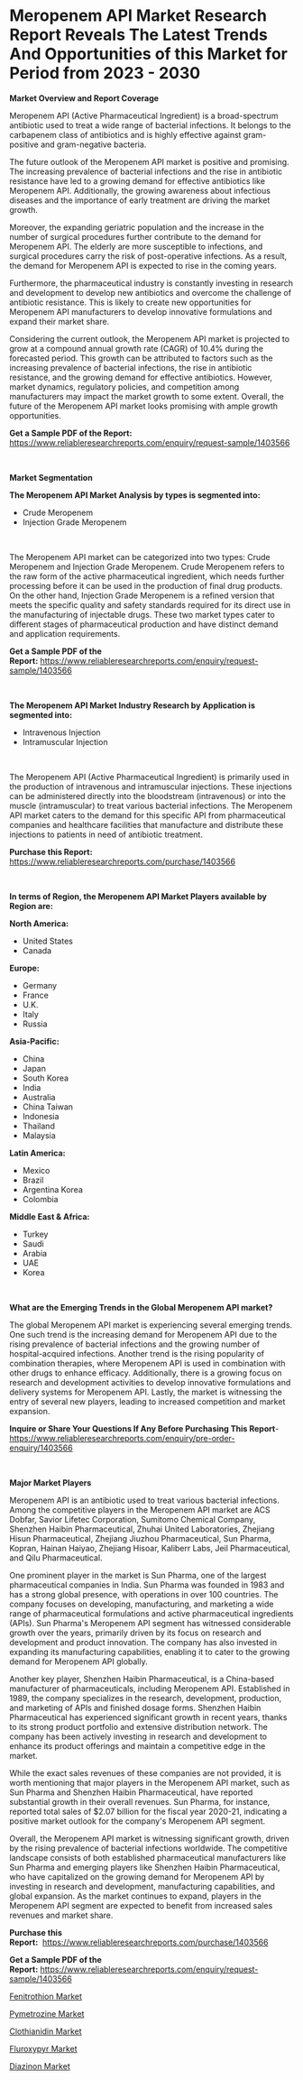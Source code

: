 <p><h1>Meropenem API Market Research Report Reveals The Latest Trends And Opportunities of this Market for Period from 2023 - 2030</h1></p><p><strong>Market Overview and Report Coverage</strong></p>
<p><p>Meropenem API (Active Pharmaceutical Ingredient) is a broad-spectrum antibiotic used to treat a wide range of bacterial infections. It belongs to the carbapenem class of antibiotics and is highly effective against gram-positive and gram-negative bacteria.</p><p>The future outlook of the Meropenem API market is positive and promising. The increasing prevalence of bacterial infections and the rise in antibiotic resistance have led to a growing demand for effective antibiotics like Meropenem API. Additionally, the growing awareness about infectious diseases and the importance of early treatment are driving the market growth.</p><p>Moreover, the expanding geriatric population and the increase in the number of surgical procedures further contribute to the demand for Meropenem API. The elderly are more susceptible to infections, and surgical procedures carry the risk of post-operative infections. As a result, the demand for Meropenem API is expected to rise in the coming years.</p><p>Furthermore, the pharmaceutical industry is constantly investing in research and development to develop new antibiotics and overcome the challenge of antibiotic resistance. This is likely to create new opportunities for Meropenem API manufacturers to develop innovative formulations and expand their market share.</p><p>Considering the current outlook, the Meropenem API market is projected to grow at a compound annual growth rate (CAGR) of 10.4% during the forecasted period. This growth can be attributed to factors such as the increasing prevalence of bacterial infections, the rise in antibiotic resistance, and the growing demand for effective antibiotics. However, market dynamics, regulatory policies, and competition among manufacturers may impact the market growth to some extent. Overall, the future of the Meropenem API market looks promising with ample growth opportunities.</p></p>
<p><strong>Get a Sample PDF of the Report:</strong> <a href="https://www.reliableresearchreports.com/enquiry/request-sample/1403566">https://www.reliableresearchreports.com/enquiry/request-sample/1403566</a></p>
<p>&nbsp;</p>
<p><strong>Market Segmentation</strong></p>
<p><strong>The Meropenem API Market Analysis by types is segmented into:</strong></p>
<p><ul><li>Crude Meropenem</li><li>Injection Grade Meropenem</li></ul></p>
<p>&nbsp;</p>
<p><p>The Meropenem API market can be categorized into two types: Crude Meropenem and Injection Grade Meropenem. Crude Meropenem refers to the raw form of the active pharmaceutical ingredient, which needs further processing before it can be used in the production of final drug products. On the other hand, Injection Grade Meropenem is a refined version that meets the specific quality and safety standards required for its direct use in the manufacturing of injectable drugs. These two market types cater to different stages of pharmaceutical production and have distinct demand and application requirements.</p></p>
<p><strong>Get a Sample PDF of the Report:</strong>&nbsp;<a href="https://www.reliableresearchreports.com/enquiry/request-sample/1403566">https://www.reliableresearchreports.com/enquiry/request-sample/1403566</a></p>
<p>&nbsp;</p>
<p><strong>The Meropenem API Market Industry Research by Application is segmented into:</strong></p>
<p><ul><li>Intravenous Injection</li><li>Intramuscular Injection</li></ul></p>
<p>&nbsp;</p>
<p><p>The Meropenem API (Active Pharmaceutical Ingredient) is primarily used in the production of intravenous and intramuscular injections. These injections can be administered directly into the bloodstream (intravenous) or into the muscle (intramuscular) to treat various bacterial infections. The Meropenem API market caters to the demand for this specific API from pharmaceutical companies and healthcare facilities that manufacture and distribute these injections to patients in need of antibiotic treatment.</p></p>
<p><strong>Purchase this Report:</strong>&nbsp; <a href="https://www.reliableresearchreports.com/purchase/1403566">https://www.reliableresearchreports.com/purchase/1403566</a></p>
<p>&nbsp;</p>
<p><strong>In terms of Region, the Meropenem API Market Players available by Region are:</strong></p>
<p>
    <p> <strong> North America: </strong>
        <ul>
            <li>United States</li>
            <li>Canada</li>
        </ul>
        </p> 
    <p> <strong> Europe: </strong>
        <ul>
            <li>Germany</li>
            <li>France</li>
            <li>U.K.</li>
            <li>Italy</li>
            <li>Russia</li>
        </ul>
        </p> 
    <p> <strong> Asia-Pacific: </strong>
        <ul>
            <li>China</li>
            <li>Japan</li>
            <li>South Korea</li>
            <li>India</li>
            <li>Australia</li>
            <li>China Taiwan</li>
            <li>Indonesia</li>
            <li>Thailand</li>
            <li>Malaysia</li>
        </ul>
        </p> 
    <p> <strong> Latin America: </strong>
        <ul>
            <li>Mexico</li>
            <li>Brazil</li>
            <li>Argentina Korea</li>
            <li>Colombia</li>
        </ul>
        </p> 
    <p> <strong> Middle East & Africa: </strong>
        <ul>
            <li>Turkey</li>
            <li>Saudi</li>
            <li>Arabia</li>
            <li>UAE</li>
            <li>Korea</li>
        </ul>
    </p>
    </p>
<p>&nbsp;</p>
<p><strong>What are the Emerging Trends in the Global Meropenem API market?</strong></p>
<p><p>The global Meropenem API market is experiencing several emerging trends. One such trend is the increasing demand for Meropenem API due to the rising prevalence of bacterial infections and the growing number of hospital-acquired infections. Another trend is the rising popularity of combination therapies, where Meropenem API is used in combination with other drugs to enhance efficacy. Additionally, there is a growing focus on research and development activities to develop innovative formulations and delivery systems for Meropenem API. Lastly, the market is witnessing the entry of several new players, leading to increased competition and market expansion.</p></p>
<p><strong>Inquire or Share Your Questions If Any Before Purchasing This Report</strong>- <a href="https://www.reliableresearchreports.com/enquiry/pre-order-enquiry/1403566">https://www.reliableresearchreports.com/enquiry/pre-order-enquiry/1403566</a></p>
<p>&nbsp;</p>
<p><strong>Major Market Players</strong></p>
<p><p>Meropenem API is an antibiotic used to treat various bacterial infections. Among the competitive players in the Meropenem API market are ACS Dobfar, Savior Lifetec Corporation, Sumitomo Chemical Company, Shenzhen Haibin Pharmaceutical, Zhuhai United Laboratories, Zhejiang Hisun Pharmaceutical, Zhejiang Jiuzhou Pharmaceutical, Sun Pharma, Kopran, Hainan Haiyao, Zhejiang Hisoar, Kaliberr Labs, Jeil Pharmaceutical, and Qilu Pharmaceutical.</p><p>One prominent player in the market is Sun Pharma, one of the largest pharmaceutical companies in India. Sun Pharma was founded in 1983 and has a strong global presence, with operations in over 100 countries. The company focuses on developing, manufacturing, and marketing a wide range of pharmaceutical formulations and active pharmaceutical ingredients (APIs). Sun Pharma's Meropenem API segment has witnessed considerable growth over the years, primarily driven by its focus on research and development and product innovation. The company has also invested in expanding its manufacturing capabilities, enabling it to cater to the growing demand for Meropenem API globally.</p><p>Another key player, Shenzhen Haibin Pharmaceutical, is a China-based manufacturer of pharmaceuticals, including Meropenem API. Established in 1989, the company specializes in the research, development, production, and marketing of APIs and finished dosage forms. Shenzhen Haibin Pharmaceutical has experienced significant growth in recent years, thanks to its strong product portfolio and extensive distribution network. The company has been actively investing in research and development to enhance its product offerings and maintain a competitive edge in the market.</p><p>While the exact sales revenues of these companies are not provided, it is worth mentioning that major players in the Meropenem API market, such as Sun Pharma and Shenzhen Haibin Pharmaceutical, have reported substantial growth in their overall revenues. Sun Pharma, for instance, reported total sales of $2.07 billion for the fiscal year 2020-21, indicating a positive market outlook for the company's Meropenem API segment.</p><p>Overall, the Meropenem API market is witnessing significant growth, driven by the rising prevalence of bacterial infections worldwide. The competitive landscape consists of both established pharmaceutical manufacturers like Sun Pharma and emerging players like Shenzhen Haibin Pharmaceutical, who have capitalized on the growing demand for Meropenem API by investing in research and development, manufacturing capabilities, and global expansion. As the market continues to expand, players in the Meropenem API segment are expected to benefit from increased sales revenues and market share.</p></p>
<p><strong>Purchase this Report:</strong>&nbsp;&nbsp;<a href="https://www.reliableresearchreports.com/purchase/1403566">https://www.reliableresearchreports.com/purchase/1403566</a></p>
<p></p>
<p><strong>Get a Sample PDF of the Report:</strong>&nbsp;<a href="https://www.reliableresearchreports.com/enquiry/request-sample/1403566">https://www.reliableresearchreports.com/enquiry/request-sample/1403566</a></p>
<p><p><a href="https://medium.com/@magaliortiz1955/fenitrothion-market-competitive-analysis-market-trends-and-forecast-to-2030-f6d6eb9ff04b">Fenitrothion Market</a></p><p><a href="https://medium.com/@avaalsop666/pymetrozine-market-research-report-its-history-and-forecast-2023-to-2030-6dd682811ec5">Pymetrozine Market</a></p><p><a href="https://medium.com/@twiladurgan/clothianidin-market-competitive-analysis-market-trends-and-forecast-to-2030-202968b38494">Clothianidin Market</a></p><p><a href="https://medium.com/@lilliandach2023/fluroxypyr-market-comprehensive-assessment-by-type-application-and-geography-0c0498e2620d">Fluroxypyr Market</a></p><p><a href="https://medium.com/@linabernier/analyzing-diazinon-market-global-industry-perspective-and-forecast-2023-to-2030-70e611eef866">Diazinon Market</a></p></p>